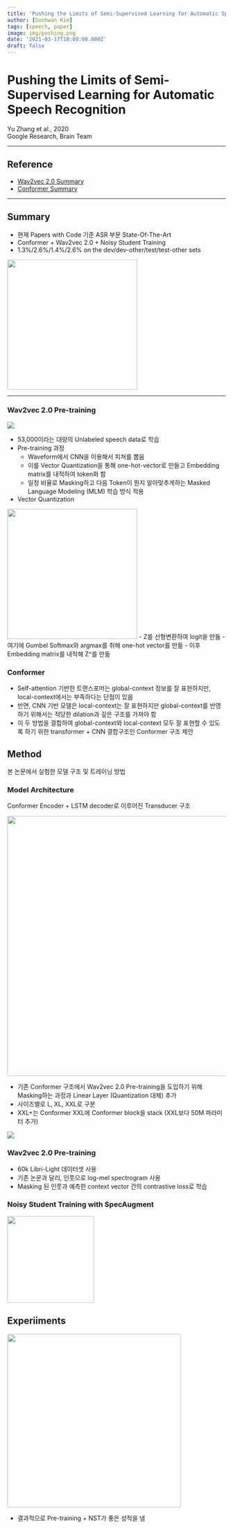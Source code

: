```yaml
---
title: 'Pushing the Limits of Semi-Supervised Learning for Automatic Speech Recognition Paper Review'
author: [Soohwan Kim]
tags: [speech, paper]
image: img/pushing.png
date: '2021-03-17T10:00:00.000Z'
draft: false
---
```


# Pushing the Limits of Semi-Supervised Learning for Automatic Speech Recognition
  
Yu Zhang et al., 2020  
Google Research, Brain Team
  
***

## Reference
  
- [Wav2vec 2.0 Summary](https://github.com/kakaobrain/nlp-paper-reading/blob/master/notes/wav2vec%202.0.md)  
- [Conformer Summary](https://github.com/speech-paper-reading/speech-paper-reading/blob/main/notes/conformer.md)
  
***

## Summary
  
- 현재 Papers with Code 기준 ASR 부문 State-Of-The-Art  
- Conformer + Wav2vec 2.0 + Noisy Student Training
- 1.3%/2.6%/1.4%/2.6% on the dev/dev-other/test/test-other sets  
  
<img src="https://user-images.githubusercontent.com/42150335/111322357-2f3dac80-86ac-11eb-8a05-24be848077de.png" height=300>
  
***
  
### Wav2vec 2.0 Pre-training
  
<img src="https://user-images.githubusercontent.com/42150335/92450554-8a22b280-f1f6-11ea-8f66-0616b29d8c94.png">
  
- 53,000이라는 대량의 Unlabeled speech data로 학습
- Pre-training 과정
  - Waveform에서 CNN을 이용해서 피쳐를 뽑음 
  - 이를 Vector Quantization을 통해 one-hot-vector로 만들고 Embedding matrix를 내적하여 token화 함
  - 일정 비율로 Masking하고 다음 Token이 뭔지 알아맞추게하는 Masked Language Modeling (MLM) 학습 방식 적용
- Vector Quantization
<img src="https://camo.githubusercontent.com/4e4253817961b5bead8072739c39bd3f3daaced98e8735018c50e8a55d78fb9c/68747470733a2f2f692e696d6775722e636f6d2f7931355175355a2e706e67" height=300>
  - Z를 선형변환하여 logit을 만듦
  - 여기에 Gumbel Softmax와 argmax를 취해 one-hot vector를 만듦
  - 이후 Embedding matrix를 내적해 Z^를 만듦
  
### Conformer
  
- Self-attention 기반한 트랜스포머는 global-context 정보를 잘 표현하지만, local-context에서는 부족하다는 단점이 있음
- 반면, CNN 기반 모델은 local-context는 잘 표현하지만 global-context를 반영하기 위해서는 적당한 dilation과 깊은 구조를 가져야 함
- 이 두 방법을 결합하여 global-context와 local-context 모두 잘 표현할 수 있도록 하기 위한 transformer + CNN 결합구조인 Conformer 구조 제안
  
## Method
  
본 논문에서 실험한 모델 구조 및 트레이닝 방법

### Model Architecture
  
Conformer Encoder + LSTM decoder로 이루어진 Transducer 구조  
  
<img src="https://user-images.githubusercontent.com/42150335/111322627-77f56580-86ac-11eb-957c-d51db823e4e4.png" height=600>
  
- 기존 Conformer 구조에서 Wav2vec 2.0 Pre-training을 도입하기 위해 Masking하는 과정과 Linear Layer (Quantization 대체) 추가
- 사이즈별로 L, XL, XXL로 구분
- XXL+는 Conformer XXL에 Conformer block을 stack (XXL보다 50M 파라미터 추가)

<img src="https://user-images.githubusercontent.com/42150335/111324910-8ba1cb80-86ae-11eb-997f-12634e7b6164.png">
  
### Wav2vec 2.0 Pre-training
  
- 60k Libri-Light 데이터셋 사용
- 기존 논문과 달리, 인풋으로 log-mel spectrogram 사용
- Masking 된 인풋과 예측한 context vector 간의 contrastive loss로 학습
  
### Noisy Student Training with SpecAugment
  
<img src="https://user-images.githubusercontent.com/42150335/111328868-fa345880-86b1-11eb-925c-a76cdbfd7c8c.png" height=200>
  
## Experiiments
  
<img src="https://user-images.githubusercontent.com/42150335/111329076-2e0f7e00-86b2-11eb-8c87-17d2eca8948b.png" height=400>
  
- 결과적으로 Pre-training + NST가 좋은 성적을 냄
